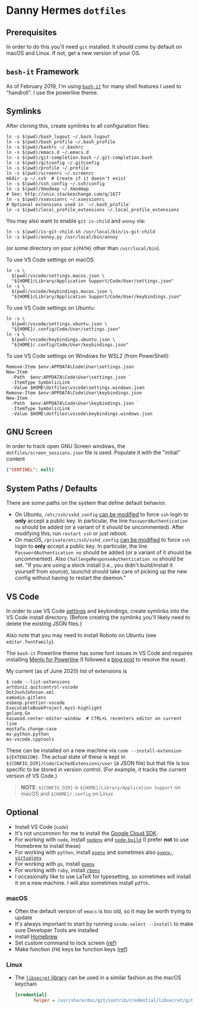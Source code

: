# Danny Hermes `dotfiles`

## Prerequisites

In order to do this you'll need `git` installed. It should come by default
on macOS and Linux. If not, get a new version of your OS.

## `bash-it` Framework

As of February 2019, I'm using [`bash-it`][14] for many shell features I
used to "handroll". I use the powerline theme.

## Symlinks

After cloning this, create symlinks to all configuration files:

```console
ln -s $(pwd)/bash_logout ~/.bash_logout
ln -s $(pwd)/bash_profile ~/.bash_profile
ln -s $(pwd)/bashrc ~/.bashrc
ln -s $(pwd)/emacs.d ~/.emacs.d
ln -s $(pwd)/git-completion.bash ~/.git-completion.bash
ln -s $(pwd)/gitconfig ~/.gitconfig
ln -s $(pwd)/profile ~/.profile
ln -s $(pwd)/screenrc ~/.screenrc
mkdir -p ~/.ssh  # Create if it doesn't exist
ln -s $(pwd)/ssh_config ~/.ssh/config
ln -s $(pwd)/Xmodmap ~/.Xmodmap
# See: http://unix.stackexchange.com/q/1677
ln -s $(pwd)/xsessionrc ~/.xsessionrc
# Optional extensions used in `~/.bash_profile`
ln -s $(pwd)/local_profile_extensions ~/.local_profile_extensions
```

You may also want to enable `git is-child` and `annoy` via:

```console
ln -s $(pwd)/is-git-child.sh /usr/local/bin/is-git-child
ln -s $(pwd)/annoy.py /usr/local/bin/annoy
```

(or some directory on your `${PATH}` other than `/usr/local/bin`).

To use VS Code settings on macOS:

```console
ln -s \
  $(pwd)/vscode/settings.macos.json \
  "${HOME}/Library/Application Support/Code/User/settings.json"
ln -s \
  $(pwd)/vscode/keybindings.macos.json \
  "${HOME}/Library/Application Support/Code/User/keybindings.json"
```

To use VS Code settings on Ubuntu:

```console
ln -s \
  $(pwd)/vscode/settings.ubuntu.json \
  "${HOME}/.config/Code/User/settings.json"
ln -s \
  $(pwd)/vscode/keybindings.ubuntu.json \
  "${HOME}/.config/Code/User/keybindings.json"
```

To use VS Code settings on Windows for WSL2 (from PowerShell):

```
Remove-Item $env:APPDATA\Code\User\settings.json
New-Item `
  -Path  $env:APPDATA\Code\User\settings.json `
  -ItemType SymbolicLink `
  -Value $HOME\dotfiles\vscode\settings.windows.json
Remove-Item $env:APPDATA\Code\User\keybindings.json
New-Item `
  -Path  $env:APPDATA\Code\User\keybindings.json `
  -ItemType SymbolicLink `
  -Value $HOME\dotfiles\vscode\keybindings.windows.json
```

## GNU Screen

In order to track open GNU Screen windows, the `dotfiles/screen_sessions.json`
file is used. Populate it with the "initial" content

```json
{"SENTINEL": null}
```

## System Paths / Defaults

There are some paths on the system that define default behavior.

- On Ubuntu, `/etc/ssh/sshd_config` [can be modified][2] to force `ssh`
  login to **only** accept a public key. In particular, the line
  `PasswordAuthentication no` should be added (or a variant of it should
  be uncommented). After modifying this, run `restart ssh` or just reboot.
- On macOS, `/private/etc/ssh/sshd_config` [can be modified][8] to force `ssh`
  login to **only** accept a public key. In particular, the line
  `PasswordAuthentication no` should be added (or a variant of it should
  be uncommented). Also `ChallengeResponseAuthentication no` should be set.
  "If you are using a stock install (i.e., you didn't build/install it yourself
  from source), launchd should take care of picking up the new config without
  having to restart the daemon."

## VS Code

In order to use VS Code [settings][9] and keybindings, create symlinks
into the VS Code install directory. (Before creating the symlinks you'll
likely need to delete the existing JSON files.)

Also note that you may need to install Roboto on Ubuntu (see
`editor.fontFamily`).

The `bash-it` Powerline theme has some font issues in VS Code and requires
installing [Menlo for Powerline][15] (I followed a [blog post][15] to resolve
the issue).

My current (as of June 2020) list of extensions is

```console
$ code --list-extensions
artdiniz.quitcontrol-vscode
DotJoshJohnson.xml
eamodio.gitlens
esbenp.prettier-vscode
ExecutableBookProject.myst-highlight
golang.Go
kaiwood.center-editor-window  # CTRL+L recenters editor on current line
mostafa.change-case
ms-python.python
ms-vscode.cpptools
```

These can be installed on a new machine via
`code --install-extension ${EXTENSION}`. The actual state of these is kept
in `${CONFIG_DIR}/Code/CachedExtensions/user` (a JSON file) but that file is
too specific to be stored in version control. (For example, it tracks the
current version of VS Code.)

> **NOTE**: `${CONFIG_DIR}` is `${HOME}/Library/Application Support` on macOS
> and `${HOME}/.config` on Linux

## Optional

- Install VS Code (`code`)
- It's not uncommon for me to install the [Google Cloud SDK][1].
- For working with `node`, install [`nodenv`][4] and [`node-build`][17] (I
  prefer **not** to use Homebrew to install these)
- For working with `python`, install [`pyenv`][5] and sometimes also
  [`pyenv-virtualenv`][10]
- For working with `go`, install [`goenv`][6]
- For working with `ruby`, install [`rbenv`][7]
- I occasionally like to use LaTeX for typesetting, so sometimes will
  install it on a new machine. I will also sometimes install `pdftk`.

### macOS

- Often the default version of `emacs` is too old, so it may be
  worth trying to update
- It's always important to start by running
  `xcode-select --install` to make sure Developer Tools are installed
- install [Homebrew][3]
- Set custom command to lock screen ([ref][11])
- Make function (`FN`) keys be function keys ([ref][12])

### Linux

- The [`libsecret` library][13] can be used in a similar fashion as the macOS
  keychain

  ```ini
  [credential]
         helper = /usr/share/doc/git/contrib/credential/libsecret/git-credential-libsecret
  ```

[1]: https://cloud.google.com/sdk/install
[2]: https://www.linux.org/threads/how-to-force-ssh-login-via-public-key-authentication.8726/
[3]: https://brew.sh
[4]: https://github.com/nodenv/nodenv
[5]: https://github.com/pyenv/pyenv
[6]: https://github.com/syndbg/goenv
[7]: https://github.com/rbenv/rbenv
[8]: http://serverfault.com/a/86007
[9]: https://code.visualstudio.com/docs/getstarted/settings
[10]: https://github.com/pyenv/pyenv-virtualenv
[11]: https://maclovin.org/blog-native/2017/high-sierra-set-a-global-shortcut-to-lock-screen
[12]: https://support.apple.com/en-us/HT204436
[13]: https://askubuntu.com/a/959662/439339
[14]: https://github.com/Bash-it/bash-it
[15]: https://dev.to/mattstratton/making-powerline-work-in-visual-studio-code-terminal-1m7
[16]: https://github.com/abertsch/Menlo-for-Powerline
[17]: https://github.com/nodenv/node-build
